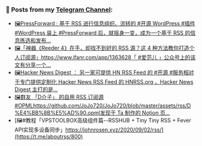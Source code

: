 ### 📰 Posts from my [Telegram Channel](https://t.me/s/aboutrss):
<!-- BLOG-POST-LIST:START -->
- [🖼PressForward : 基于 RSS 进行信息组织、流转的 #开源 WordPress #插件#WordPress 装上 #PressForward 后，就摇身一变，成为一个基于 RSS 的信息拣选和发布...](https://t.me/aboutrss/804)
- [🖼「神器《Reeder 4》在手，却找不到好的 RSS 源？这 4 种方法教你打造个人订阅源」https://www.ifanr.com/app/1363628「 #爱范儿 」公众号上的该文有分享一个...](https://t.me/aboutrss/803)
- [🖼Hacker News Digest ： 另一家可提供 HN RSS Feed 的 #开源 #服务相对于专门提供定制化 Hacker News RSS Feed 的 HNRSS.org ，Hacker News Digest 主打的是...](https://t.me/aboutrss/802)
- [🖼群友 「D介子」 的自用 RSS 订阅源 #OPMLhttps://github.com/JoJo720/JoJo720/blob/master/assets/rss/D%E4%BB%8B%E5%AD%90.opml发现于 Ta 制作的 Notion 页...](https://t.me/aboutrss/801)
- [🖼#教程「VPSTOOLBOX高级组件篇--RSSHUB + Tiny Tiny RSS + Fever API实现多设备同步」https://johnrosen.xyz/2020/09/02/rss/](https://t.me/aboutrss/800)
<!-- BLOG-POST-LIST:END -->

<!--
**AboutRSS/AboutRSS** is a ✨ _special_ ✨ repository because its `README.md` (this file) appears on your GitHub profile.

Here are some ideas to get you started:

- 🔭 I’m currently working on ...
- 🌱 I’m currently learning ...
- 👯 I’m looking to collaborate on ...
- 🤔 I’m looking for help with ...
- 💬 Ask me about ...
- 📫 How to reach me: ...
- 😄 Pronouns: ...
- ⚡ Fun fact: ...
-->
